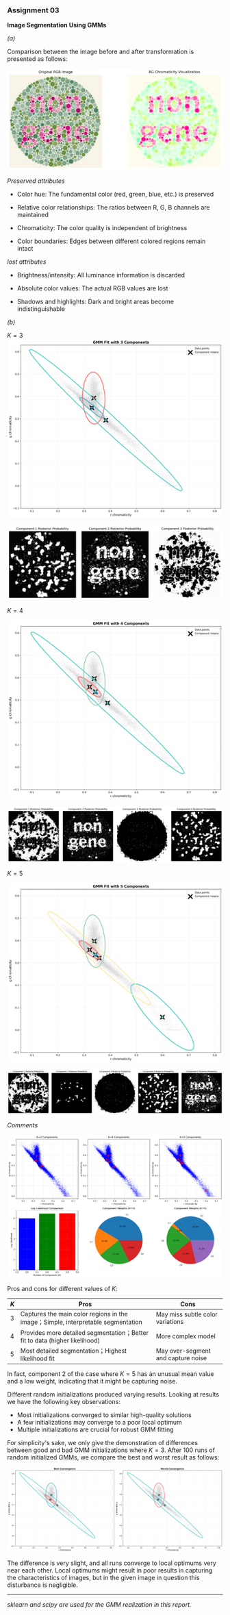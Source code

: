 ### Assignment 03

**Image Segmentation Using GMMs**

*(a)*

Comparison between the image before and after transformation is presented as follows:

![rgb_vs_rg_comparison](.\rgb_vs_rg_comparison.png)

*Preserved attributes*

- Color hue: The fundamental color (red, green, blue, etc.) is preserved

- Relative color relationships: The ratios between R, G, B channels are maintained

- Chromaticity: The color quality is independent of brightness

- Color boundaries: Edges between different colored regions remain intact

*lost attributes*

- Brightness/intensity: All luminance information is discarded

- Absolute color values: The actual RGB values are lost

- Shadows and highlights: Dark and bright areas become indistinguishable

*(b)*

$K=3$![gmm_contours_k3](.\gmm_contours_k3.png)

![posterior_probabilities_k3](.\posterior_probabilities_k3.png)

$K=4$

![gmm_contours_k4](.\gmm_contours_k4.png)

![posterior_probabilities_k4](.\posterior_probabilities_k4.png)

$K=5$

![gmm_contours_k5](.\gmm_contours_k5.png)

![posterior_probabilities_k5](.\posterior_probabilities_k5.png)

*Comments*

![gmm_analysis_summary](.\gmm_analysis_summary.png)

Pros and cons for different values of $K$:

| $K$  | Pros                                                         | Cons                               |
| ---- | ------------------------------------------------------------ | ---------------------------------- |
| 3    | Captures the main color regions in the image；Simple, interpretable segmentation | May miss subtle color variations   |
| 4    | Provides more detailed segmentation；Better fit to data (higher likelihood) | More complex model                 |
| 5    | Most detailed segmentation；Highest likelihood fit           | May over-segment and capture noise |

In fact, component 2 of the case where $K=5$ has an unusual mean value and a low weight, indicating that it might be capturing noise.

Different random initializations produced varying results. Looking at results we have the following key observations:

- Most initializations converged to similar high-quality solutions
- A few initializations may converge to a poor local optimum
- Multiple initializations are crucial for robust GMM fitting

For simplicity's sake, we only give the demonstration of differences between good and bad GMM initializations where $K=3$. After 100 runs of random initialized GMMs, we compare the best and worst result as follows:

![gmm_best_vs_worst_convergence](.\gmm_best_vs_worst_convergence.png)

The difference is very slight, and all runs converge to local optimums very near each other. Local optimums might result in poor results in capturing the characteristics of images, but in the given image in question this disturbance is negligible.

---

*sklearn and scipy are used for the GMM realization in this report.*

